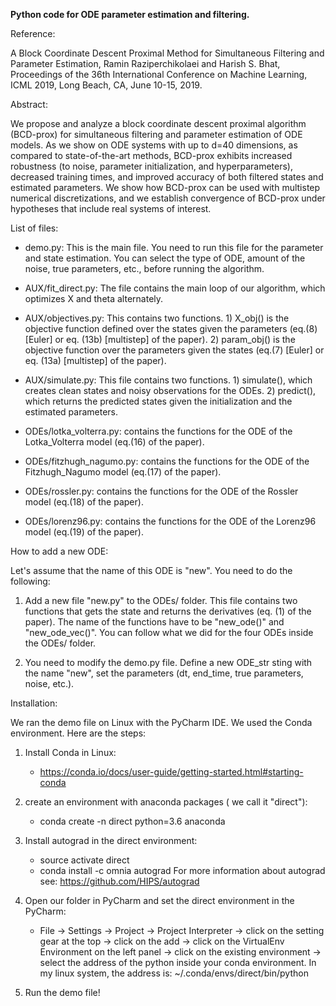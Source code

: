 <b>Python code for ODE parameter estimation and filtering.</b>

Reference:

A Block Coordinate Descent Proximal Method for Simultaneous Filtering and Parameter Estimation,
Ramin Raziperchikolaei and Harish S. Bhat,
Proceedings of the 36th International Conference on Machine Learning,
ICML 2019, Long Beach, CA, June 10-15, 2019.

Abstract:
    
We propose and analyze a block coordinate descent proximal algorithm (BCD-prox) for simultaneous filtering and parameter estimation of ODE models.  As we show on ODE systems with up to d=40 dimensions, as compared to state-of-the-art methods, BCD-prox exhibits increased robustness (to noise, parameter initialization, and hyperparameters), decreased training times, and improved accuracy of both filtered states and estimated parameters.  We show how BCD-prox can be used with multistep numerical discretizations, and we establish convergence of BCD-prox under hypotheses that include real systems of interest.    

List of files:

- demo.py: This is the main file. You need to run this file for the parameter 
and state estimation. You can select the type of ODE, amount of the noise, true 
parameters, etc., before running the algorithm.

- AUX/fit_direct.py: The file contains the main loop of our algorithm, which 
optimizes X and theta alternately.

- AUX/objectives.py: This contains two functions. 1) X_obj() is the objective 
function defined over the states given the parameters (eq.(8) [Euler] or eq. 
(13b) [multistep] of the paper). 2) param_obj() is the objective function over 
the parameters given the states (eq.(7) [Euler] or eq. (13a) [multistep] of the 
paper).

- AUX/simulate.py: This file contains two functions. 1) simulate(), which 
creates clean states and noisy observations for the ODEs. 2) predict(), which 
returns the predicted states given the initialization and the estimated 
parameters.

- ODEs/lotka_volterra.py: contains the functions for the ODE of the 
Lotka_Volterra model (eq.(16) of the paper).

- ODEs/fitzhugh_nagumo.py: contains the functions for the ODE of the 
Fitzhugh_Nagumo model (eq.(17) of the paper).

- ODEs/rossler.py: contains the functions for the ODE of the Rossler model 
(eq.(18) of the paper).

- ODEs/lorenz96.py: contains the functions for the ODE of the Lorenz96 model 
(eq.(19) of the paper).


How to add a new ODE:

Let's assume that the name of this ODE is "new". You need to do the
following:

1. Add a new file "new.py" to the ODEs/ folder. This file contains two
functions that gets the state and returns the derivatives (eq. (1) of the 
paper). The name of the functions have to be "new_ode()" and "new_ode_vec()". 
You can follow what we did for the four ODEs inside the ODEs/ folder.

2. You need to modify the demo.py file. Define a new ODE_str sting with the 
name "new", set the parameters (dt, end_time, true parameters, noise,
etc.).

Installation:

We ran the demo file on Linux with the PyCharm IDE. We used the Conda 
environment. Here are the steps:

1. Install Conda in Linux: 
    - https://conda.io/docs/user-guide/getting-started.html#starting-conda

2. create an environment with anaconda packages ( we call it "direct"):
    - conda create -n direct python=3.6 anaconda

3. Install autograd in the direct environment:
    - source activate direct
    - conda install -c omnia autograd 
    For more information about autograd see:
    https://github.com/HIPS/autograd

4. Open our folder in PyCharm and set the direct environment in the PyCharm:
    - File -> Settings -> Project -> Project Interpreter -> click on the 
    setting gear at the top -> click on the add -> click on the VirtualEnv 
Environment on the left panel -> click on the existing environment -> select 
the address of the python inside your conda environment. In my linux 
system, the address is: ~/.conda/envs/direct/bin/python
    
5. Run the demo file!


    


